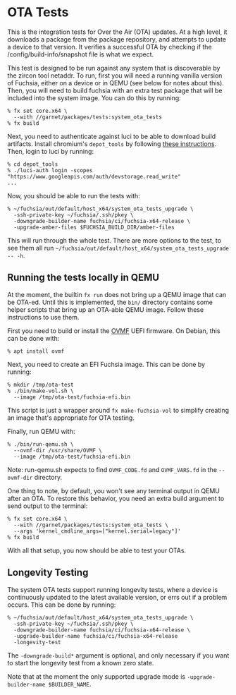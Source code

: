 # OTA Tests

This is the integration tests for Over the Air (OTA) updates. At a high level,
it downloads a package from the package repository, and attempts to update a
device to that version. It verifies a successful OTA by checking if the
/config/build-info/snapshot file is what we expect.

This test is designed to be run against any system that is discoverable by the
zircon tool netaddr. To run, first you will need a running vanilla version of
Fuchsia, either on a device or in QEMU (see below for notes about this). Then,
you will need to build fuchsia with an extra test package that will be included
into the system image. You can do this by running:

```
% fx set core.x64 \
  --with //garnet/packages/tests:system_ota_tests
% fx build
```

Next, you need to authenticate against luci to be able to download build
artifacts. Install chromium's `depot_tools` by following
[these instructions](https://commondatastorage.googleapis.com/chrome-infra-docs/flat/depot_tools/docs/html/depot_tools_tutorial.html).
Then, login to luci by running:

```
% cd depot_tools
% ./luci-auth login -scopes "https://www.googleapis.com/auth/devstorage.read_write"
...
```

Now, you should be able to run the tests with:

```
% ~/fuchsia/out/default/host_x64/system_ota_tests_upgrade \
  -ssh-private-key ~/fuchsia/.ssh/pkey \
  -downgrade-builder-name fuchsia/ci/fuchsia-x64-release \
  -upgrade-amber-files $FUCHSIA_BUILD_DIR/amber-files
```

This will run through the whole test. There are more options to the test, to see
them all run `~/fuchsia/out/default/host_x64/system_ota_tests_upgrade -- -h`.

## Running the tests locally in QEMU

At the moment, the builtin `fx run` does not bring up a QEMU image that can be
OTA-ed. Until this is implemented, the `bin/` directory contains some helper
scripts that bring up an OTA-able QEMU image. Follow these instructions to use
them.

First you need to build or install the [OVMF] UEFI firmware. On Debian, this can
be done with:

```
% apt install ovmf
```

Next, you need to create an EFI Fuchsia image. This can be done by running:

```
% mkdir /tmp/ota-test
% ./bin/make-vol.sh \
  --image /tmp/ota-test/fuchsia-efi.bin
```

This script is just a wrapper around `fx make-fuchsia-vol` to simplify creating
an image that's appropriate for OTA testing.

Finally, run QEMU with:

```
% ./bin/run-qemu.sh \
  --ovmf-dir /usr/share/OVMF \
  --image /tmp/ota-test/fuchsia-efi.bin
```

Note: run-qemu.sh expects to find `OVMF_CODE.fd` and `OVMF_VARS.fd` in the
`--ovmf-dir` directory.

One thing to note, by default, you won't see any terminal output in QEMU after
an OTA. To restore this behavior, you need an extra build argument to send
output to the terminal:

```
% fx set core.x64 \
  --with //garnet/packages/tests:system_ota_tests \
  --args 'kernel_cmdline_args=["kernel.serial=legacy"]'
% fx build
```

With all that setup, you now should be able to test your OTAs.

[OVMF]: https://github.com/tianocore/tianocore.github.io/wiki/OVMF

## Longevity Testing

The system OTA tests support running longevity tests, where a device is
continuously updated to the latest available version, or errs out if a problem
occurs. This can be done by running:

```
% ~/fuchsia/out/default/host_x64/system_ota_tests_upgrade \
  -ssh-private-key ~/fuchsia/.ssh/pkey \
  -downgrade-builder-name fuchsia/ci/fuchsia-x64-release \
  -upgrade-builder-name fuchsia/ci/fuchsia-x64-release
  -longevity-test
```

The `-downgrade-build*` argument is optional, and only necessary if you want to
start the longevity test from a known zero state.

Note that at the moment the only supported upgrade mode is
`-upgrade-builder-name $BUILDER_NAME`.
